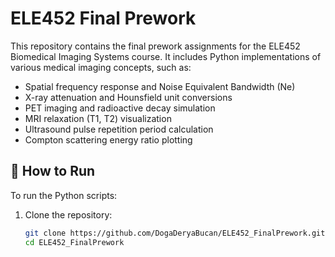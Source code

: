 # ELE452 Final Prework

This repository contains the final prework assignments for the ELE452 Biomedical Imaging Systems course. It includes Python implementations of various medical imaging concepts, such as:

- Spatial frequency response and Noise Equivalent Bandwidth (Ne)
- X-ray attenuation and Hounsfield unit conversions
- PET imaging and radioactive decay simulation
- MRI relaxation (T1, T2) visualization
- Ultrasound pulse repetition period calculation
- Compton scattering energy ratio plotting

## 🔧 How to Run

To run the Python scripts:

1. Clone the repository:
   ```bash
   git clone https://github.com/DogaDeryaBucan/ELE452_FinalPrework.git
   cd ELE452_FinalPrework
   

